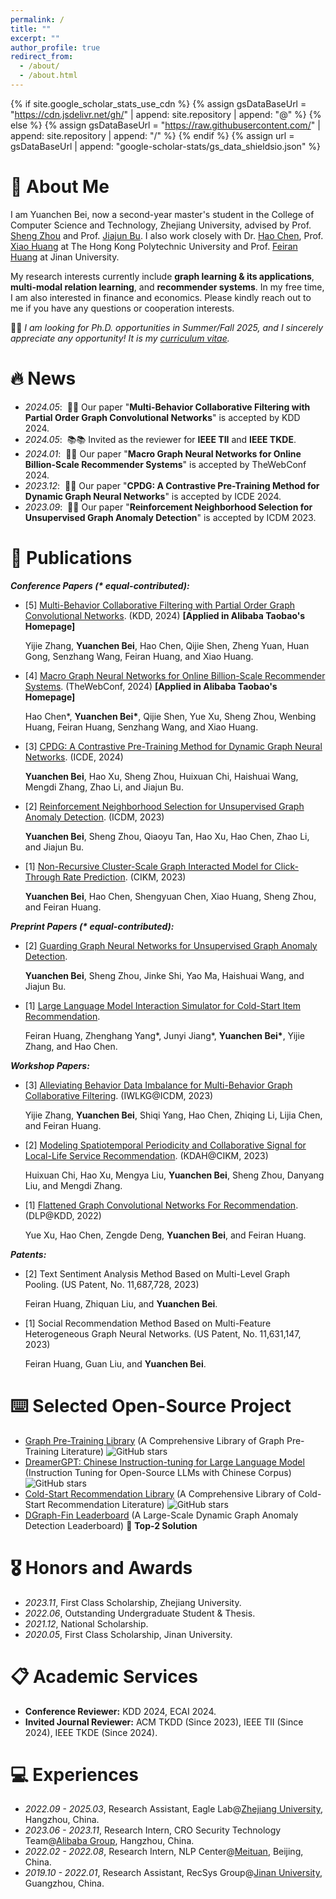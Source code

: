 ```yaml
---
permalink: /
title: ""
excerpt: ""
author_profile: true
redirect_from: 
  - /about/
  - /about.html
---
```


{% if site.google_scholar_stats_use_cdn %}
{% assign gsDataBaseUrl = "https://cdn.jsdelivr.net/gh/" | append: site.repository | append: "@" %}
{% else %}
{% assign gsDataBaseUrl = "https://raw.githubusercontent.com/" | append: site.repository | append: "/" %}
{% endif %}
{% assign url = gsDataBaseUrl | append: "google-scholar-stats/gs_data_shieldsio.json" %}

<span class='anchor' id='about-me'></span>

# 👋 About Me
I am Yuanchen Bei, now a second-year master's student in the College of Computer Science and Technology, Zhejiang University, advised by Prof. [Sheng Zhou](https://scholar.google.com/citations?user=Ss76nMwAAAAJ) and Prof. [Jiajun Bu](https://scholar.google.com/citations?user=OgZP2okAAAAJ). I also work closely with Dr. [Hao Chen](https://scholar.google.com/citations?user=7oeLWT0AAAAJ), Prof. [Xiao Huang](https://scholar.google.com/citations?user=Be21PkYAAAAJ) at The Hong Kong Polytechnic University and Prof. [Feiran Huang](https://scholar.google.com/citations?user=of1vcxsAAAAJ) at Jinan University.


My research interests currently include **graph learning & its applications**, **multi-modal relation learning**, and **recommender systems**. In my free time, I am also interested in finance and economics. Please kindly reach out to me if you have any questions or cooperation interests.

👨‍💻‍ *I am looking for Ph.D. opportunities in Summer/Fall 2025, and I sincerely appreciate any opportunity! It is my [curriculum vitae](https://github.com/YuanchenBei/yuanchenbei.github.io/blob/main/cv/resume_yuanchen.pdf).*


<span class='anchor' id='-news'></span>

# 🔥 News
- *2024.05*: &nbsp;🎉🎉 Our paper "**Multi-Behavior Collaborative Filtering with Partial Order Graph Convolutional Networks**" is accepted by KDD 2024.
- *2024.05*: &nbsp;📚📚 Invited as the reviewer for **IEEE TII** and **IEEE TKDE**.
- *2024.01*: &nbsp;🎉🎉 Our paper "**Macro Graph Neural Networks for Online Billion-Scale Recommender Systems**" is accepted by TheWebConf 2024.
- *2023.12*: &nbsp;🎉🎉 Our paper "**CPDG: A Contrastive Pre-Training Method for Dynamic Graph Neural Networks**" is accepted by ICDE 2024.
- *2023.09*: &nbsp;🎉🎉 Our paper "**Reinforcement Neighborhood Selection for Unsupervised Graph Anomaly Detection**" is accepted by ICDM 2023.


<span class='anchor' id='-publications'></span>

# 📝 Publications 

***Conference Papers (\* equal-contributed):***

- [5] [Multi-Behavior Collaborative Filtering with Partial Order Graph Convolutional Networks](https://arxiv.org/pdf/2402.07659.pdf). (KDD, 2024) **[Applied in Alibaba Taobao's Homepage]**

  Yijie Zhang, **Yuanchen Bei**, Hao Chen, Qijie Shen, Zheng Yuan, Huan Gong, Senzhang Wang, Feiran Huang, and Xiao Huang.

- [4] [Macro Graph Neural Networks for Online Billion-Scale Recommender Systems](https://arxiv.org/pdf/2401.14939.pdf). (TheWebConf, 2024) **[Applied in Alibaba Taobao's Homepage]**

  Hao Chen\*, **Yuanchen Bei\***, Qijie Shen, Yue Xu, Sheng Zhou, Wenbing Huang, Feiran Huang, Senzhang Wang, and Xiao Huang.

- [3] [CPDG: A Contrastive Pre-Training Method for Dynamic Graph Neural Networks](https://arxiv.org/pdf/2307.02813.pdf). (ICDE, 2024)
  
  **Yuanchen Bei**, Hao Xu, Sheng Zhou, Huixuan Chi, Haishuai Wang, Mengdi Zhang, Zhao Li, and Jiajun Bu.

- [2] [Reinforcement Neighborhood Selection for Unsupervised Graph Anomaly Detection](https://ieeexplore.ieee.org/abstract/document/10415759). (ICDM, 2023)

  **Yuanchen Bei**, Sheng Zhou, Qiaoyu Tan, Hao Xu, Hao Chen, Zhao Li, and Jiajun Bu.
  
- [1] [Non-Recursive Cluster-Scale Graph Interacted Model for Click-Through Rate Prediction](https://dl.acm.org/doi/10.1145/3583780.3615180). (CIKM, 2023)
  
  **Yuanchen Bei**, Hao Chen, Shengyuan Chen, Xiao Huang, Sheng Zhou, and Feiran Huang.


***Preprint Papers (\* equal-contributed):***

- [2] [Guarding Graph Neural Networks for Unsupervised Graph Anomaly Detection](https://arxiv.org/pdf/2404.16366).

  **Yuanchen Bei**, Sheng Zhou, Jinke Shi, Yao Ma, Haishuai Wang, and Jiajun Bu.

- [1] [Large Language Model Interaction Simulator for Cold-Start Item Recommendation](https://arxiv.org/pdf/2402.09176.pdf).

  Feiran Huang, Zhenghang Yang\*, Junyi Jiang\*, **Yuanchen Bei\***, Yijie Zhang, and Hao Chen.

***Workshop Papers:***
- [3] [Alleviating Behavior Data Imbalance for Multi-Behavior Graph Collaborative Filtering](https://ieeexplore.ieee.org/abstract/document/10411514). (IWLKG@ICDM, 2023)

  Yijie Zhang, **Yuanchen Bei**, Shiqi Yang, Hao Chen, Zhiqing Li, Lijia Chen, and Feiran Huang.

- [2] [Modeling Spatiotemporal Periodicity and Collaborative Signal for Local-Life Service Recommendation](https://arxiv.org/pdf/2309.12565.pdf). (KDAH@CIKM, 2023)

  Huixuan Chi, Hao Xu, Mengya Liu, **Yuanchen Bei**, Sheng Zhou, Danyang Liu, and Mengdi Zhang.

- [1] [Flattened Graph Convolutional Networks For Recommendation](https://arxiv.org/pdf/2210.07769.pdf). (DLP@KDD, 2022)

  Yue Xu, Hao Chen, Zengde Deng, **Yuanchen Bei**, and Feiran Huang.

***Patents:***

- [2] Text Sentiment Analysis Method Based on Multi-Level Graph Pooling. (US Patent, No. 11,687,728, 2023)

  Feiran Huang, Zhiquan Liu, and **Yuanchen Bei**.

- [1] Social Recommendation Method Based on Multi-Feature Heterogeneous Graph Neural Networks. (US Patent, No. 11,631,147, 2023)

  Feiran Huang, Guan Liu, and **Yuanchen Bei**.

# ⌨️ Selected Open-Source Project
- [Graph Pre-Training Library](https://github.com/YuanchenBei/Awesome-Pretraining-for-Graph-Neural-Networks) (A Comprehensive Library of Graph Pre-Training Literature) ![GitHub stars](https://img.shields.io/github/stars/YuanchenBei/Awesome-Pretraining-for-Graph-Neural-Networks) 
- [DreamerGPT: Chinese Instruction-tuning for Large Language Model](https://github.com/DreamerGPT/DreamerGPT) (Instruction Tuning for Open-Source LLMs with Chinese Corpus) ![GitHub stars](https://img.shields.io/github/stars/DreamerGPT/DreamerGPT) 
- [Cold-Start Recommendation Library](https://github.com/YuanchenBei/Awesome-Cold-Start-Recommendation) (A Comprehensive Library of Cold-Start Recommendation Literature) ![GitHub stars](https://img.shields.io/github/stars/YuanchenBei/Awesome-Cold-Start-Recommendation)
- [DGraph-Fin Leaderboard](https://dgraph.xinye.com/leaderboards/dgraphfin) (A Large-Scale Dynamic Graph Anomaly Detection Leaderboard) 🥈 **Top-2 Solution**


<span class='anchor' id='-honors-and-awards'></span>

# 🎖 Honors and Awards
- *2023.11*, First Class Scholarship, Zhejiang University.
- *2022.06*, Outstanding Undergraduate Student & Thesis.
- *2021.12*, National Scholarship.
- *2020.05*, First Class Scholarship, Jinan University.


<span class='anchor' id='-educations'></span>

<!--# 📖 Educations-->
<!-- - *2022.09 - 2025.03 (expected)*, Master, [Zhejiang University](https://www.zju.edu.cn/english/), Hangzhou, China.-->
<!-- - *2018.09 - 2022.06*, Undergraduate, [Jinan University](https://english.jnu.edu.cn/), Guangzhou, China.-->


<span class='anchor' id='-academic-services'></span>

# 📋 Academic Services
- **Conference Reviewer:** KDD 2024, ECAI 2024.
- **Invited Journal Reviewer:** ACM TKDD (Since 2023), IEEE TII (Since 2024), IEEE TKDE (Since 2024).


<span class='anchor' id='-experiences'></span>

# 💻 Experiences
- *2022.09 - 2025.03*, Research Assistant, Eagle Lab@[Zhejiang University](https://www.zju.edu.cn/english/), Hangzhou, China.
- *2023.06 - 2023.11*, Research Intern, CRO Security Technology Team@[Alibaba Group](https://www.alibabagroup.com/en-US), Hangzhou, China.
- *2022.02 - 2022.08*, Research Intern, NLP Center@[Meituan](https://www.meituan.com/en-US/about-us), Beijing, China.
- *2019.10 - 2022.01*, Research Assistant, RecSys Group@[Jinan University](https://english.jnu.edu.cn/), Guangzhou, China.
